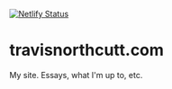 [![Netlify Status](https://api.netlify.com/api/v1/badges/0ab86ceb-7c8b-4f94-a625-dc6ed3025061/deploy-status)](https://app.netlify.com/sites/travisnorthcutt/deploys)

# travisnorthcutt.com

My site. Essays, what I'm up to, etc.
